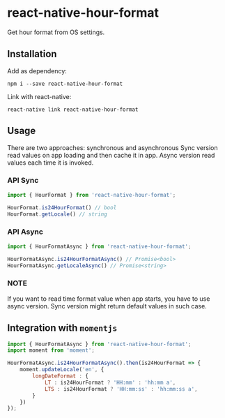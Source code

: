 # react-native-hour-format
Get hour format from OS settings.

## Installation
Add as dependency:

```
npm i --save react-native-hour-format
```

Link with react-native:

```
react-native link react-native-hour-format
```

## Usage

There are two approaches: synchronous and asynchronous
Sync version read values on app loading and then cache it in app.
Async version read values each time it is invoked.

### API Sync
```js
import { HourFormat } from 'react-native-hour-format';

HourFormat.is24HourFormat() // bool
HourFormat.getLocale() // string
```
### API Async
```js
import { HourFormatAsync } from 'react-native-hour-format';

HourFormatAsync.is24HourFormatAsync() // Promise<bool>
HourFormatAsync.getLocaleAsync() // Promise<string>
```

### NOTE
If you want to read time format value when app starts, you have to use async version. Sync version might return default values in such case.

## Integration with `momentjs`

```js
import { HourFormatAsync } from 'react-native-hour-format';
import moment from 'moment';

HourFormatAsync.is24HourFormatAsync().then(is24HourFormat => {
	moment.updateLocale('en', {
		longDateFormat : {
			LT : is24HourFormat ? 'HH:mm' : 'hh:mm a',
			LTS : is24HourFormat ? 'HH:mm:ss' : 'hh:mm:ss a',
		}
	})
});
```
